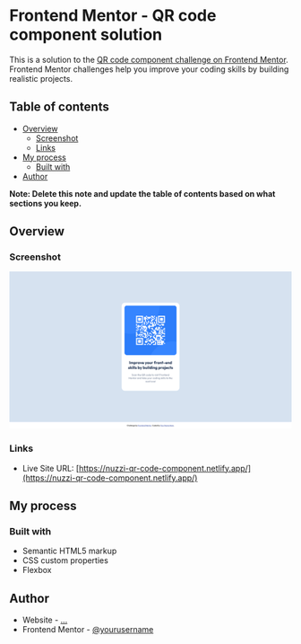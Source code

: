 # Frontend Mentor - QR code component solution

This is a solution to the [QR code component challenge on Frontend Mentor](https://www.frontendmentor.io/challenges/qr-code-component-iux_sIO_H). Frontend Mentor challenges help you improve your coding skills by building realistic projects. 

## Table of contents

- [Overview](#overview)
  - [Screenshot](#screenshot)
  - [Links](#links)
- [My process](#my-process)
  - [Built with](#built-with)
- [Author](#author)


**Note: Delete this note and update the table of contents based on what sections you keep.**

## Overview

### Screenshot

![](./design/solution-screenshot.png)

### Links

- Live Site URL: [https://nuzzi-qr-code-component.netlify.app/](https://nuzzi-qr-code-component.netlify.app/)

## My process

### Built with

- Semantic HTML5 markup
- CSS custom properties
- Flexbox

## Author

- Website - [...]()
- Frontend Mentor - [@yourusername](https://www.frontendmentor.io/profile/yourusername)
